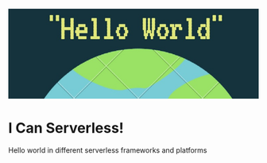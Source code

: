 <p align="center">
  <a href="https://github.com/vitor-tadashi/samples-serverless-functions">
    <img
      alt="Hello Serverless World"
      src="/images/hello-world.jpg"
    />
  </a>
</p>

# I Can Serverless!
Hello world in different serverless frameworks and platforms

